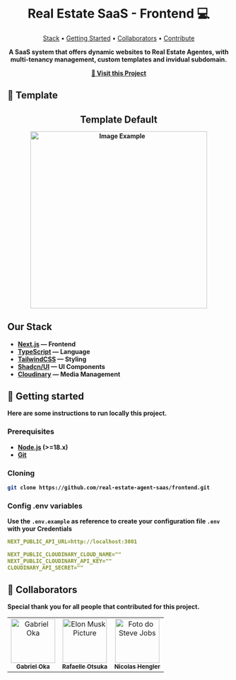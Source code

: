 <h1 align="center" style="font-weight: bold;">Real Estate SaaS - Frontend 💻</h1>

<p align="center">
 <a href="#Stack">Stack</a> • 
 <a href="#started">Getting Started</a> • 
 <a href="#colab">Collaborators</a> •
 <a href="#contribute">Contribute</a>
</p>

<p align="center">
        <b>A SaaS system that offers dynamic websites to Real Estate Agentes, with multi-tenancy management, custom templates and invidual subdomain.<b>
</p>

<p align="center">
     <a href="PROJECT__URL">📱 Visit this Project</a>
</p>

<h2 id="layout">🎨 Template </h2>

<h2 align="center" style="font-weight: semi-bold; margin-bottom: 8px;"> Template Default </h2>
<p align="center">
    <img src="https://media.licdn.com/dms/image/v2/D4D22AQGjn14VTcYxJA/feedshare-shrink_2048_1536/B4DZkK5lU_IcCM-/0/1756824495273?e=1759968000&v=beta&t=LR5iqSQX8rXMgeerRkcaNiKpRrSxe4-rRx_5z7YVEdA" alt="Image Example" width="400px">
</p>

<h2 id="Stack">Our Stack</h2>

- [Next.js](https://nextjs.org/) — Frontend
- [TypeScript](https://www.typescriptlang.org/) — Language
- [TailwindCSS](https://tailwindcss.com/) — Styling
- [Shadcn/UI](https://ui.shadcn.com/) — UI Components
- [Cloudinary](https://cloudinary.com/) — Media Management

<h2 id="started">🚀 Getting started</h2>

Here are some instructions to run locally this project.

<h3>Prerequisites</h3>

- [Node.js](https://nodejs.org/) (>=18.x)
- [Git](https://git-scm.com/)

<h3>Cloning</h3>

```bash
git clone https://github.com/real-estate-agent-saas/frontend.git
```



<h3>Config .env variables</h2>

Use the `.env.example` as reference to create your configuration file `.env` with your Credentials

```yaml
NEXT_PUBLIC_API_URL=http://localhost:3001 

NEXT_PUBLIC_CLOUDINARY_CLOUD_NAME=""
NEXT_PUBLIC_CLOUDINARY_API_KEY=""
CLOUDINARY_API_SECRET=""
```

<h2 id="colab">🤝 Collaborators</h2>

Special thank you for all people that contributed for this project.

<table>
  <tr>
    <td align="center">
      <a href="https://github.com/Gabuka">
        <img src="https://avatars.githubusercontent.com/u/17441601?v=4" width="100px;" alt="Gabriel Oka"/><br>
        <sub>
          <b>Gabriel Oka</b>
        </sub>
      </a>
    </td>
    <td align="center">
      <a href="https://github.com/Rafa-Otsuka">
        <img src="https://avatars.githubusercontent.com/u/166652898?v=4" width="100px;" alt="Elon Musk Picture"/><br>
        <sub>
          <b>Rafaelle Otsuka</b>
        </sub>
      </a>
    </td>
    <td align="center">
      <a href="https://github.com/nhengler">
        <img src="https://avatars.githubusercontent.com/u/111945954?v=4" width="100px;" alt="Foto do Steve Jobs"/><br>
        <sub>
          <b>Nicolas Hengler</b>
        </sub>
      </a>
    </td>
  </tr>
</table>

